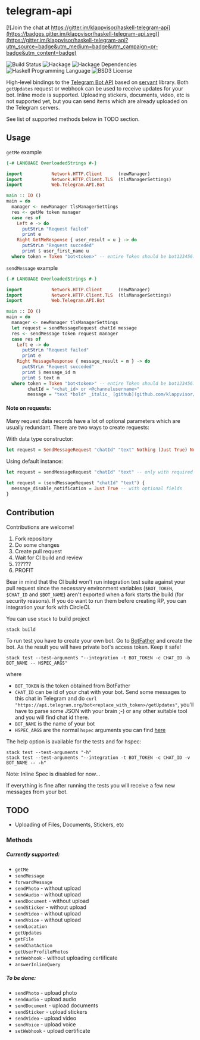 # telegram-api

[![Join the chat at https://gitter.im/klappvisor/haskell-telegram-api](https://badges.gitter.im/klappvisor/haskell-telegram-api.svg)](https://gitter.im/klappvisor/haskell-telegram-api?utm_source=badge&utm_medium=badge&utm_campaign=pr-badge&utm_content=badge)

![Build Status](https://img.shields.io/circleci/project/klappvisor/haskell-telegram-api.svg)
![Hackage](https://img.shields.io/hackage/v/telegram-api.svg)
![Hackage Dependencies](https://img.shields.io/hackage-deps/v/telegram-api.svg)
![Haskell Programming Language](https://img.shields.io/badge/language-Haskell-blue.svg)
![BSD3 License](http://img.shields.io/badge/license-BSD3-brightgreen.svg)

High-level bindings to the [Telegram Bot API][telegram-bot-api] based on [servant][servant] library. 
Both `getUpdates` request or webhook can be used to receive updates for your bot. 
Inline mode is supported.
Uploading stickers, documents, video, etc is not supported yet, but you can send items which are already uploaded on the Telegram servers.

See list of supported methods below in TODO section.

## Usage

`getMe` example

```haskell
{-# LANGUAGE OverloadedStrings #-}

import           Network.HTTP.Client      (newManager)
import           Network.HTTP.Client.TLS  (tlsManagerSettings)
import           Web.Telegram.API.Bot

main :: IO ()
main = do
  manager <- newManager tlsManagerSettings
  res <- getMe token manager
  case res of
    Left e -> do
      putStrLn "Request failed"
      print e
    Right GetMeResponse { user_result = u } -> do
      putStrLn "Request succeded"
      print $ user_first_name u
  where token = Token "bot<token>" -- entire Token should be bot123456:ABC-DEF1234ghIkl-zyx57W2v1u123ew11
```

`sendMessage` example

```haskell
{-# LANGUAGE OverloadedStrings #-}

import           Network.HTTP.Client      (newManager)
import           Network.HTTP.Client.TLS  (tlsManagerSettings)
import           Web.Telegram.API.Bot

main :: IO ()
main = do
  manager <- newManager tlsManagerSettings
  let request = sendMessageRequest chatId message
  res <- sendMessage token request manager
  case res of
    Left e -> do
      putStrLn "Request failed"
      print e
    Right MessageResponse { message_result = m } -> do
      putStrLn "Request succeded"
      print $ message_id m
      print $ text m
  where token = Token "bot<token>" -- entire Token should be bot123456:ABC-DEF1234ghIkl-zyx57W2v1u123ew11
        chatId = "<chat_id> or <@channelusername>" 
        message = "text *bold* _italic_ [github](github.com/klappvisor/haskell-telegram-api)"
```

#### Note on requests:

Many request data records have a lot of optional parameters which are usually redundant.
There are two ways to create requests:

With data type constructor:
```haskell
let request = SendMessageRequest "chatId" "text" Nothing (Just True) Nothing Nothing Nothing
```
Using default instance:

```haskell
let request = sendMessageRequest "chatId" "text" -- only with required fields
```

```haskell
let request = (sendMessageRequest "chatId" "text") {
  message_disable_notification = Just True -- with optional fields
}
```

## Contribution

Contributions are welcome!

1. Fork repository
2. Do some changes
3. Create pull request
4. Wait for CI build and review
5. ??????
6. PROFIT

Bear in mind that the CI build won't run integration test suite against your pull request since the necessary environment
variables (`$BOT_TOKEN`, `$CHAT_ID` and `$BOT_NAME`) aren't exported when a fork
starts the build (for security reasons). If you do want to run them before creating RP, you can integration your fork
with CircleCI.

You can use `stack` to build project

```
stack build
```

To run test you have to create your own bot. Go to [BotFather](https://telegram.me/botfather) and create the bot. As the result you will have private bot's access token. Keep it safe!

```
stack test --test-arguments "--integration -t BOT_TOKEN -c CHAT_ID -b BOT_NAME -- HSPEC_ARGS"
```

where

* `BOT_TOKEN` is the token obtained from BotFather
* `CHAT_ID` can be id of your chat with your bot. Send some messages to this chat in Telegram and do `curl "https://api.telegram.org/bot<replace_with_token>/getUpdates"`, you'll have to parse some JSON with your brain ;-) or any other suitable tool and you will find chat id there.
* `BOT_NAME` is the name of your bot
* `HSPEC_ARGS` are the normal `hspec` arguments you can find [here][hspec-args]

The help option is available for the tests and for hspec:

```
stack test --test-arguments "-h"
stack test --test-arguments "--integration -t BOT_TOKEN -c CHAT_ID -v BOT_NAME -- -h"
```

Note: Inline Spec is disabled for now...

If everything is fine after running the tests you will receive a few new messages from your bot.

## TODO

* Uploading of Files, Documents, Stickers, etc

### Methods

##### Currently supported:

* `getMe`
* `sendMessage`
* `forwardMessage`
* `sendPhoto` - without upload
* `sendAudio` - without upload
* `sendDocument` - without upload
* `sendSticker` - without upload
* `sendVideo` - without upload
* `sendVoice` - without upload
* `sendLocation`
* `getUpdates`
* `getFile`
* `sendChatAction`
* `getUserProfilePhotos`
* `setWebhook` - without uploading certificate
* `answerInlineQuery`

##### To be done:

* `sendPhoto` - upload photo
* `sendAudio` - upload audio
* `sendDocument` - upload documents
* `sendSticker` - upload stickers
* `sendVideo` - upload video
* `sendVoice` - upload voice
* `setWebhook` - upload certificate

[telegram-bot-api]: https://core.telegram.org/bots/api
[servant]: https://haskell-servant.github.io/
[hspec-args]: https://hspec.github.io/running-specs.html
